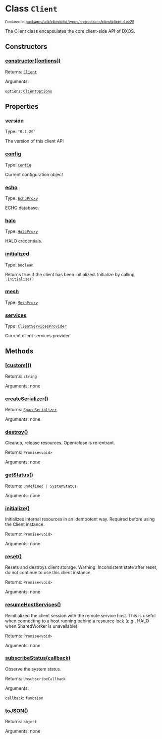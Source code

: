 # Class `Client`
<sub>Declared in [packages/sdk/client/dist/types/src/packlets/client/client.d.ts:25]()</sub>


The Client class encapsulates the core client-side API of DXOS.


## Constructors
### [constructor(\[options\])]()



Returns: <code>[Client](/api/@dxos/react-client/classes/Client)</code>

Arguments: 

`options`: <code>[ClientOptions](/api/@dxos/react-client/types/ClientOptions)</code>


## Properties
### [version]()
Type: <code>"0.1.29"</code>

The version of this client API

### [config]()
Type: <code>[Config](/api/@dxos/react-client/classes/Config)</code>

Current configuration object

### [echo]()
Type: <code>[EchoProxy](/api/@dxos/react-client/classes/EchoProxy)</code>

ECHO database.

### [halo]()
Type: <code>[HaloProxy](/api/@dxos/react-client/classes/HaloProxy)</code>

HALO credentials.

### [initialized]()
Type: <code>boolean</code>

Returns true if the client has been initialized. Initialize by calling  `.initialize()`

### [mesh]()
Type: <code>[MeshProxy](/api/@dxos/react-client/classes/MeshProxy)</code>

### [services]()
Type: <code>[ClientServicesProvider](/api/@dxos/react-client/interfaces/ClientServicesProvider)</code>

Current client services provider.


## Methods
### [\[custom\]()]()



Returns: <code>string</code>

Arguments: none

### [createSerializer()]()



Returns: <code>[SpaceSerializer](/api/@dxos/react-client/classes/SpaceSerializer)</code>

Arguments: none

### [destroy()]()



Cleanup, release resources.
Open/close is re-entrant.


Returns: <code>Promise&lt;void&gt;</code>

Arguments: none

### [getStatus()]()



Returns: <code>undefined | [SystemStatus](/api/@dxos/react-client/enums#SystemStatus)</code>

Arguments: none

### [initialize()]()



Initializes internal resources in an idempotent way.
Required before using the Client instance.


Returns: <code>Promise&lt;void&gt;</code>

Arguments: none

### [reset()]()



Resets and destroys client storage.
Warning: Inconsistent state after reset, do not continue to use this client instance.


Returns: <code>Promise&lt;void&gt;</code>

Arguments: none

### [resumeHostServices()]()



Reinitialized the client session with the remote service host.
This is useful when connecting to a host running behind a resource lock
(e.g., HALO when SharedWorker is unavailable).


Returns: <code>Promise&lt;void&gt;</code>

Arguments: none

### [subscribeStatus(callback)]()



Observe the system status.


Returns: <code>UnsubscribeCallback</code>

Arguments: 

`callback`: <code>function</code>

### [toJSON()]()



Returns: <code>object</code>

Arguments: none
